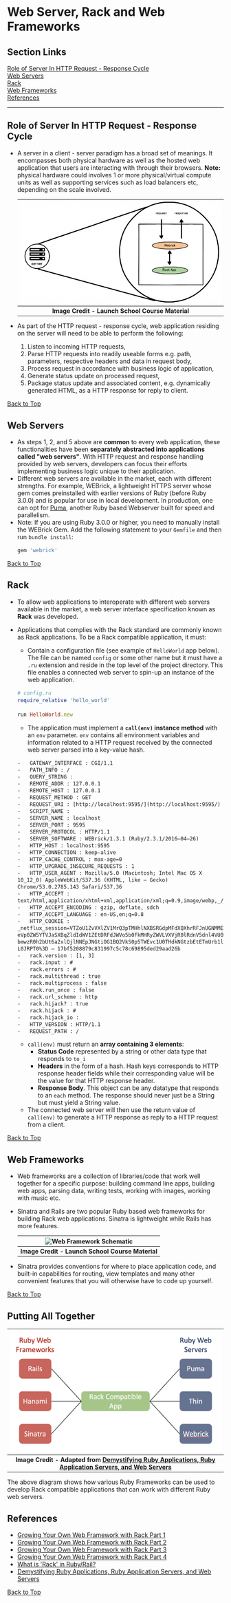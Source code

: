 # Web Server, Rack and Web Frameworks

## Section Links
[Role of Server In HTTP Request - Response Cycle](#role-of-server-in-http-request-response-cycle)\
[Web Servers](#web-servers)\
[Rack](#rack)\
[Web Frameworks](#web-frameworks)\
[References](#references)

--- 

## Role of Server In HTTP Request - Response Cycle
- A server in a client - server paradigm has a broad set of meanings. It encompasses both physical hardware as well as the hosted web application that users are interacting with through their browsers. **Note:** physical hardware could involves 1 or more physical/virtual compute units as well as supporting services such as load balancers etc, depending on the scale involved.


	| ![Server Software Schematic](images/server_software_schematic.png) |
	| :--: |
	| <b>Image Credit - Launch School Course Material</b> |
- As part of the HTTP request - response cycle, web application residing on the server will need to be able to perform the following:
	1. Listen to incoming HTTP requests,
	2. Parse HTTP requests into readily useable forms e.g. path, parameters, respective headers and data in request body,
	3. Process request in accordance with business logic of application,
	4. Generate status update on processed request,
	5. Package status update and associated content, e.g. dynamically generated HTML, as a HTTP response for reply to client.

[Back to Top](#section-links)


## Web Servers
- As steps 1, 2, and 5 above are **common** to every web application, these functionalities have been **separately abstracted into applications called "web servers"**. With HTTP request and response handling provided by web servers, developers can focus their efforts implementing business logic unique to their application. 
- Different web servers are available in the market, each with different strengths. For example, WEBrick, a lightweight HTTPS server whose gem comes preinstalled with earlier versions of Ruby (before Ruby 3.0.0) and is popular for use in local development. In production, one can opt for [Puma](https://puma.io/), another Ruby based Webserver built for speed and parallelism. 
- Note: If you are using Ruby 3.0.0 or higher, you need to manually install the WEBrick Gem. Add the following statement to your `Gemfile` and then run `bundle install`:
	```ruby
	gem 'webrick'
	```

[Back to Top](#section-links)


## Rack
- To allow web applications to interoperate with different web servers available in the market, a web server interface specification known as **Rack** was developed. 
- Applications that complies with the Rack standard are commonly known as Rack applications. To be a Rack compatible application, it must: 
	- Contain a configuration file (see example of `HelloWorld` app below). The file can be named `config` or some other name but it must have a `.ru` extension and reside in the top level of the project directory. This file enables a connected web server to spin-up an instance of the web application.
	```ruby
	# config.ru
	require_relative 'hello_world'
	
	run HelloWorld.new
	```

	- The application must implement a **`call(env)` instance method** with an `env`  parameter. `env` contains all environment variables and information related to a HTTP request received by the connected web server parsed into a key-value hash.
	```plaintext
	-   GATEWAY_INTERFACE : CGI/1.1
	-   PATH_INFO : /
	-   QUERY_STRING :
	-   REMOTE_ADDR : 127.0.0.1
	-   REMOTE_HOST : 127.0.0.1
	-   REQUEST_METHOD : GET
	-   REQUEST_URI : [http://localhost:9595/](http://localhost:9595/)
	-   SCRIPT_NAME :
	-   SERVER_NAME : localhost
	-   SERVER_PORT : 9595
	-   SERVER_PROTOCOL : HTTP/1.1
	-   SERVER_SOFTWARE : WEBrick/1.3.1 (Ruby/2.3.1/2016–04–26)
	-   HTTP_HOST : localhost:9595
	-   HTTP_CONNECTION : keep-alive
	-   HTTP_CACHE_CONTROL : max-age=0
	-   HTTP_UPGRADE_INSECURE_REQUESTS : 1
	-   HTTP_USER_AGENT : Mozilla/5.0 (Macintosh; Intel Mac OS X 10_12_0) AppleWebKit/537.36 (KHTML, like — Gecko) Chrome/53.0.2785.143 Safari/537.36
	-   HTTP_ACCEPT : text/html,application/xhtml+xml,application/xml;q=0.9,image/webp,_/_;q=0.8
	-   HTTP_ACCEPT_ENCODING : gzip, deflate, sdch
	-   HTTP_ACCEPT_LANGUAGE : en-US,en;q=0.8
	-   HTTP_COOKIE : _netflux_session=VTZoU1ZvVXlZV1MrQ3pTMHhlNXBSRGdpMFdXQXhrRFJnUGNMMEhhQmNLanp1aU9rb3pyQ3o2dGRE eVp0ZW5YTVJaSXBqZldIdWV1ZEtDRFdJWVo5b0FkMHRyZWVLVXVjR0lRdnV5dnl4VU01UWs0ZnBTbmlQc1Urb1g2ME1yU0pESkg0bGR2 bmwzR0h2bUt6a2xlQjlNNEpJNGtiOG1BQ2VkS0p5TWEvc1U0THdkNGtzbEtETmUrb1lDVHY5VWtKLS1oMnQ1cUlXcVJWcXZqTHpqWUNO L0JRPT0%3D — 17bf5208879c831997c5c78c69895ded29aad26b
	-   rack.version : [1, 3]
	-   rack.input : #
	-   rack.errors : #
	-   rack.multithread : true
	-   rack.multiprocess : false
	-   rack.run_once : false
	-   rack.url_scheme : http
	-   rack.hijack? : true
	-   rack.hijack : #
	-   rack.hijack_io :
	-   HTTP_VERSION : HTTP/1.1
	-   REQUEST_PATH : /
	```

	- `call(env)` must return an **array containing 3 elements**:
		- **Status Code** represented by a string or other data type that responds to `to_i`
		- **Headers** in the form of a hash. Hash keys corresponds to HTTP response header fields while their corresponding value will be the value for that HTTP response header.
		- **Response Body**. This object can be any datatype that responds to an `each` method. The response should never just be a String but must yield a String value. 
	- The connected web server will then use the return value of `call(env)` to generate a HTTP response as reply to a HTTP request from a client.

[Back to Top](#section-links)


## Web Frameworks
- Web frameworks are a collection of libraries/code that work well together for a specific purpose: building command line apps, building web apps, parsing data, writing tests, working with images, working with music etc. 
- Sinatra and Rails are two popular Ruby based web frameworks for building Rack web applications. Sinatra is lightweight while Rails has more features.

	| ![Web Framework Schematic](web_framework_schematic.png) | 
	| :--: |
	| <b>Image Credit - Launch School Course Material</b> |
- Sinatra provides conventions for where to place application code, and built-in capabilities for routing, view templates and many other convenient features that you will otherwise have to code up yourself. 

[Back to Top](#section-links)


## Putting All Together
| ![Web Frameworks - Rack Compatible App - Web Servers](images/framework_app_webserver.png) |
| :--: |
| <b> Image Credit - Adapted from [Demystifying Ruby Applications, Ruby Application Servers, and Web Servers](https://medium.com/launch-school/demystifying-ruby-applications-ruby-application-servers-and-web-servers-c3d0fd415cb3)</b> |

The above diagram shows how various Ruby Frameworks can be used to develop Rack compatible applications that can work with different Ruby web servers.

## References
- [Growing Your Own Web Framework with Rack Part 1](https://launchschool.medium.com/growing-your-own-web-framework-with-rack-part-1-8c4c630c5faf)
- [Growing Your Own Web Framework with Rack Part 2](https://launchschool.medium.com/growing-your-own-web-framework-with-rack-part-2-25393c5d48bc)
- [Growing Your Own Web Framework with Rack Part 3](https://launchschool.medium.com/growing-your-own-web-framework-with-rack-part-3-54ab86c569bc)
- [Growing Your Own Web Framework with Rack Part 4](https://launchschool.medium.com/growing-your-own-web-framework-with-rack-part-4-a4a4da2967a2)
- [What is 'Rack' in Ruby/Rail?](http://blog.gauravchande.com/what-is-rack-in-ruby-rails)
- [Demystifying Ruby Applications, Ruby Application Servers, and Web Servers](https://medium.com/launch-school/demystifying-ruby-applications-ruby-application-servers-and-web-servers-c3d0fd415cb3)

[Back to Top](#section-links)